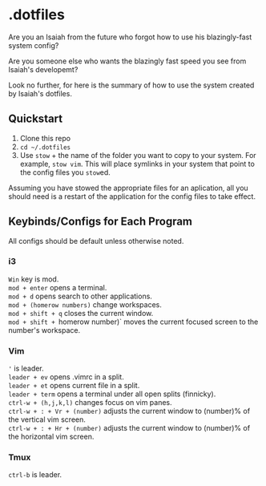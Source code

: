 # .dotfiles

Are you an Isaiah from the future who forgot how to use his blazingly-fast system config?

Are you someone else who wants the blazingly fast speed you see from Isaiah's developemt?

Look no further, for here is the summary of how to use the system created by Isaiah's dotfiles.

## Quickstart
1) Clone this repo
2) `cd ~/.dotfiles`
3) Use `stow` + the name of the folder you want to copy to your system. For example, `stow vim`. This will place symlinks in your system that point to the config files you `stow`ed.

Assuming you have stowed the appropriate files for an aplication, all you should need is a restart of the application for the config files to take effect.

## Keybinds/Configs for Each Program

All configs should be default unless otherwise noted.

### i3
`Win` key is mod.  
`mod + enter` opens a terminal.  
`mod + d` opens search to other applications.  
`mod + (homerow numbers)` change workspaces.  
`mod + shift + q` closes the current window.  
`mod + shift + `homerow number)` moves the current focused screen to the number's workspace.  

### Vim
`'` is leader.  
`leader + ev` opens .vimrc in a split.  
`leader + et` opens current file in a split.  
`leader + term` opens a terminal under all open splits (finnicky).  
`ctrl-w + (h,j,k,l)` changes focus on vim panes.  
`ctrl-w + : + Vr + (number)` adjusts the current window to (number)% of the vertical vim screen.  
`ctrl-w + : + Hr + (number)` adjusts the current window to (number)% of the horizontal vim screen.  

### Tmux
`ctrl-b` is leader.  
